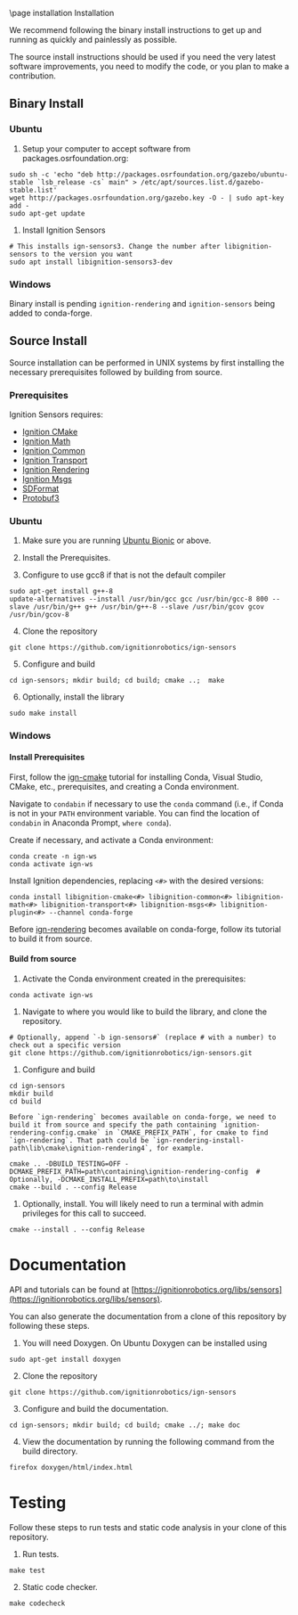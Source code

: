 \page installation Installation

We recommend following the binary install instructions to get up and running as quickly and painlessly as possible.

The source install instructions should be used if you need the very latest software improvements, you need to modify the code, or you plan to make a contribution.

## Binary Install

### Ubuntu

1. Setup your computer to accept software from packages.osrfoundation.org:
  ```
  sudo sh -c 'echo "deb http://packages.osrfoundation.org/gazebo/ubuntu-stable `lsb_release -cs` main" > /etc/apt/sources.list.d/gazebo-stable.list'
  wget http://packages.osrfoundation.org/gazebo.key -O - | sudo apt-key add -
  sudo apt-get update
  ```

1. Install Ignition Sensors
  ```
  # This installs ign-sensors3. Change the number after libignition-sensors to the version you want
  sudo apt install libignition-sensors3-dev
  ```

### Windows

Binary install is pending `ignition-rendering` and `ignition-sensors` being added to conda-forge.

## Source Install

Source installation can be performed in UNIX systems by first installing the
necessary prerequisites followed by building from source.

### Prerequisites

Ignition Sensors requires:

  * [Ignition CMake](https://ignitionrobotics.org/libs/cmake)
  * [Ignition Math](https://ignitionrobotics.org/libs/math)
  * [Ignition Common](https://ignitionrobotics.org/libs/common)
  * [Ignition Transport](https://ignitionrobotics.org/libs/transport)
  * [Ignition Rendering](https://ignitionrobotics.org/libs/rendering)
  * [Ignition Msgs](https://ignitionrobotics.org/libs/msgs)
  * [SDFormat](https://github.com/osrf/sdformat)
  * [Protobuf3](https://developers.google.com/protocol-buffers/)

### Ubuntu

1. Make sure you are running [Ubuntu Bionic](http://releases.ubuntu.com/18.04/) or above.

2. Install the Prerequisites.

3. Configure to use gcc8 if that is not the default compiler
  ```
  sudo apt-get install g++-8
  update-alternatives --install /usr/bin/gcc gcc /usr/bin/gcc-8 800 --slave /usr/bin/g++ g++ /usr/bin/g++-8 --slave /usr/bin/gcov gcov /usr/bin/gcov-8
  ```

4. Clone the repository
  ```
  git clone https://github.com/ignitionrobotics/ign-sensors
  ```

5. Configure and build
  ```
  cd ign-sensors; mkdir build; cd build; cmake ..;  make
  ```

6. Optionally, install the library
  ```
  sudo make install
  ```

### Windows

#### Install Prerequisites

First, follow the [ign-cmake](https://github.com/ignitionrobotics/ign-cmake) tutorial for installing Conda, Visual Studio, CMake, etc., prerequisites, and creating a Conda environment.

Navigate to `condabin` if necessary to use the `conda` command (i.e., if Conda is not in your `PATH` environment variable. You can find the location of `condabin` in Anaconda Prompt, `where conda`).

Create if necessary, and activate a Conda environment:

```
conda create -n ign-ws
conda activate ign-ws
```

Install Ignition dependencies, replacing `<#>` with the desired versions:

```
conda install libignition-cmake<#> libignition-common<#> libignition-math<#> libignition-transport<#> libignition-msgs<#> libignition-plugin<#> --channel conda-forge
```

Before [ign-rendering](https://github.com/ignitionrobotics/ign-rendering) becomes available on conda-forge, follow its tutorial to build it from source.

#### Build from source

1. Activate the Conda environment created in the prerequisites:
  ```
  conda activate ign-ws
  ```

1. Navigate to where you would like to build the library, and clone the repository.
  ```
  # Optionally, append `-b ign-sensors#` (replace # with a number) to check out a specific version
  git clone https://github.com/ignitionrobotics/ign-sensors.git
  ```

1. Configure and build
  ```
  cd ign-sensors
  mkdir build
  cd build
  ```

    Before `ign-rendering` becomes available on conda-forge, we need to build it from source and specify the path containing `ignition-rendering-config.cmake` in `CMAKE_PREFIX_PATH`, for cmake to find `ign-rendering`. That path could be `ign-rendering-install-path\lib\cmake\ignition-rendering4`, for example.
  ```
  cmake .. -DBUILD_TESTING=OFF -DCMAKE_PREFIX_PATH=path\containing\ignition-rendering-config  # Optionally, -DCMAKE_INSTALL_PREFIX=path\to\install
  cmake --build . --config Release
  ```

1. Optionally, install. You will likely need to run a terminal with admin privileges for this call to succeed.
  ```
  cmake --install . --config Release
  ```

# Documentation

API and tutorials can be found at [https://ignitionrobotics.org/libs/sensors](https://ignitionrobotics.org/libs/sensors).

You can also generate the documentation from a clone of this repository by following these steps.

1. You will need Doxygen. On Ubuntu Doxygen can be installed using
  ```
  sudo apt-get install doxygen
  ```

2. Clone the repository
  ```
  git clone https://github.com/ignitionrobotics/ign-sensors
  ```

3. Configure and build the documentation.
  ```
  cd ign-sensors; mkdir build; cd build; cmake ../; make doc
  ```

4. View the documentation by running the following command from the build directory.
  ```
  firefox doxygen/html/index.html
  ```

# Testing

Follow these steps to run tests and static code analysis in your clone of this repository.

1. Run tests.
  ```
  make test
  ```

2. Static code checker.
  ```
  make codecheck
  ```

